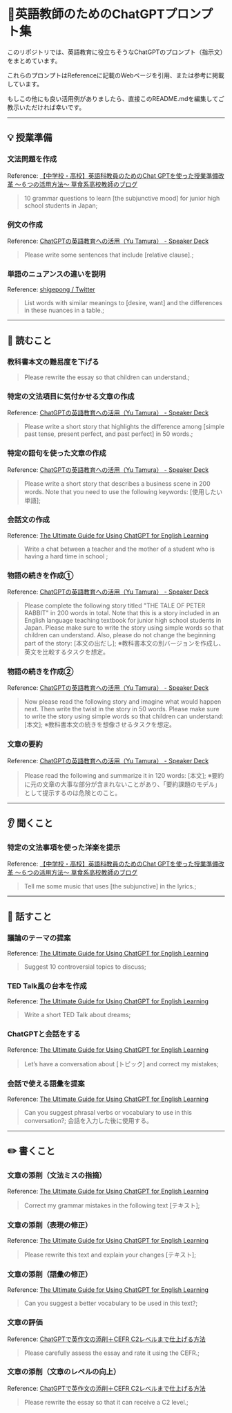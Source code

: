 # 🧠英語教師のためのChatGPTプロンプト集
このリポジトリでは、英語教育に役立ちそうなChatGPTのプロンプト（指示文）をまとめています。

これらのプロンプトはReferenceに記載のWebページを引用、または参考に掲載しています。

もしこの他にも良い活用例がありましたら、直接このREADME.mdを編集してご教示いただければ幸いです。

---
## 💡 授業準備
### 文法問題を作成
Reference: [【中学校・高校】英語科教員のためのChat GPTを使った授業準備改革 〜６つの活用方法〜  草食系高校教師のブログ](https://mzsmtks.com/2023/03/10/chatgpt/)
> 10 grammar questions to learn [the subjunctive mood] for junior high school students in Japan;
 
### 例文の作成
Reference: [ChatGPTの英語教育への活用（Yu Tamura） - Speaker Deck](https://speakerdeck.com/tam07pb915/2023-02-25-chat-gpt-teaching-materials?slide=8)
> Please write some sentences that include [relative clause].;
 
### 単語のニュアンスの違いを説明
Reference: [shigepong / Twitter](https://twitter.com/shigepong/status/1632227735568543744?s=20) 
> List words with similar meanings to [desire, want] and the differences in these nuances in a table.;

---
## 📕 読むこと
### 教科書本文の難易度を下げる
> Please rewrite the essay so that children can understand.;
 
### 特定の文法項目に気付かせる文章の作成
Reference: [ChatGPTの英語教育への活用（Yu Tamura） - Speaker Deck](https://speakerdeck.com/tam07pb915/2023-02-25-chat-gpt-teaching-materials?slide=8)
> Please write a short story that highlights the difference among [simple past tense, present perfect, and past perfect] in 50 words.;
 
### 特定の語句を使った文章の作成
Reference: [ChatGPTの英語教育への活用（Yu Tamura） - Speaker Deck](https://speakerdeck.com/tam07pb915/2023-02-25-chat-gpt-teaching-materials?slide=8)
> Please write a short story that describes a business scene in 200 words. Note that you need to use the following keywords: [使用したい単語];
 
### 会話文の作成
Reference: [The Ultimate Guide for Using ChatGPT for English Learning](https://hadarshemesh.com/magazine/chatgpt-for-learning-english/)
> Write a chat between a teacher and the mother of a student who is having a hard time in school ;
 
### 物語の続きを作成①
Reference: [ChatGPTの英語教育への活用（Yu Tamura） - Speaker Deck](https://speakerdeck.com/tam07pb915/2023-02-25-chat-gpt-teaching-materials?slide=8)
> Please complete the following story titled "THE TALE OF PETER RABBIT" in 200 words in total. Note that this is a story included in an English language teaching textbook for junior high school students in Japan. Please make sure to write the story using simple words so that children can understand. Also, please do not change the beginning part of the story: [本文の出だし];
※教科書本文の別バージョンを作成し、英文を比較するタスクを想定。

### 物語の続きを作成②
Reference: [ChatGPTの英語教育への活用（Yu Tamura） - Speaker Deck](https://speakerdeck.com/tam07pb915/2023-02-25-chat-gpt-teaching-materials?slide=8)
> Now please read the following story and imagine what would happen next. Then write the twist in the story in 50 words. Please make sure to write the story using simple words so that children can understand: [本文];
※教科書本文の続きを想像させるタスクを想定。

### 文章の要約
Reference: [ChatGPTの英語教育への活用（Yu Tamura） - Speaker Deck](https://speakerdeck.com/tam07pb915/2023-02-25-chat-gpt-teaching-materials?slide=8)
> Please read the following and summarize it in 120 words: [本文];
※要約に元の文章の大事な部分が含まれないことがあり、「要約課題のモデル」として提示するのは危険とのこと。

---
## 👂 聞くこと
### 特定の文法事項を使った洋楽を提示
Reference: [【中学校・高校】英語科教員のためのChat GPTを使った授業準備改革 〜６つの活用方法〜  草食系高校教師のブログ](https://mzsmtks.com/2023/03/10/chatgpt/)
> Tell me some music that uses [the subjunctive] in the lyrics.;

---
## 👄 話すこと
### 議論のテーマの提案
Reference: [The Ultimate Guide for Using ChatGPT for English Learning](https://hadarshemesh.com/magazine/chatgpt-for-learning-english/)
> Suggest 10 controversial topics to discuss;
 
### TED Talk風の台本を作成
Reference: [The Ultimate Guide for Using ChatGPT for English Learning](https://hadarshemesh.com/magazine/chatgpt-for-learning-english/)
> Write a short TED Talk about dreams;
 
### ChatGPTと会話をする
Reference: [The Ultimate Guide for Using ChatGPT for English Learning](https://hadarshemesh.com/magazine/chatgpt-for-learning-english/)
> Let’s have a conversation about [トピック] and correct my mistakes;
 
### 会話で使える語彙を提案
Reference: [The Ultimate Guide for Using ChatGPT for English Learning](https://hadarshemesh.com/magazine/chatgpt-for-learning-english/)
> Can you suggest phrasal verbs or vocabulary to use in this conversation?;
会話を入力した後に使用する。

---
## ✏️ 書くこと
### 文章の添削（文法ミスの指摘）
Reference: [The Ultimate Guide for Using ChatGPT for English Learning](https://hadarshemesh.com/magazine/chatgpt-for-learning-english/)
> Correct my grammar mistakes in the following text [テキスト];
 
### 文章の添削（表現の修正）
Reference: [The Ultimate Guide for Using ChatGPT for English Learning](https://hadarshemesh.com/magazine/chatgpt-for-learning-english/)
> Please rewrite this text and explain your changes [テキスト];
 
### 文章の添削（語彙の修正）
Reference: [The Ultimate Guide for Using ChatGPT for English Learning](https://hadarshemesh.com/magazine/chatgpt-for-learning-english/)
> Can you suggest a better vocabulary to be used in this text?;

### 文章の評価
Reference: [ChatGPTで英作文の添削＋CEFR C2レベルまで仕上げる方法](https://note.com/sangmin/n/n67ed2214b741)
> Please carefully assess the essay and rate it using the CEFR.;
 
### 文章の添削（文章のレベルの向上）
Reference: [ChatGPTで英作文の添削＋CEFR C2レベルまで仕上げる方法](https://note.com/sangmin/n/n67ed2214b740)
> Please rewrite the essay so that it can receive a C2 level.;
